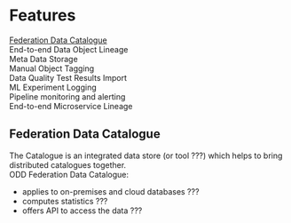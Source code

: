 # Features
[Federation Data Catalogue](#federation-data-catalogue) \
End-to-end Data Object Lineage \
Meta Data Storage \
Manual Object Tagging \
Data Quality Test Results Import \
ML Experiment Logging \
Pipeline monitoring and alerting \
End-to-end Microservice Lineage 
## Federation Data Catalogue
The Catalogue is an integrated data store (or tool  ???) which helps to bring distributed catalogues together. \
ODD Federation Data Catalogue: 
* applies to on-premises and cloud databases ???
* computes statistics ???
* offers API to access the data ???
